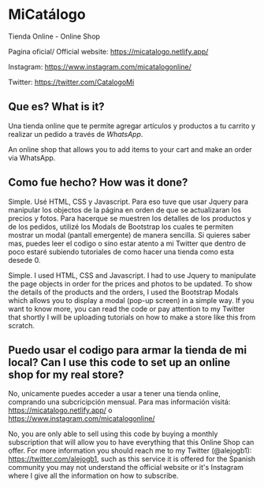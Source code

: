 # MiCatálogo

Tienda Online - Online Shop

Pagina oficial/ Official website: https://micatalogo.netlify.app/

Instagram: https://www.instagram.com/micatalogonline/

Twitter: https://twitter.com/CatalogoMi


## Que es? What is it?

Una tienda online que te permite agregar artículos y productos a tu carrito y realizar un pedido a través de *WhatsApp*.

An online shop that allows you to add items to your cart and make an order via WhatsApp.

## Como fue hecho? How was it done?

Simple. Usé HTML, CSS y Javascript. Para eso tuve que usar Jquery para manipular los objectos de la página en orden de que se actualizaran los precios y fotos. Para hacerque se muestren los detalles de los productos y de los pedidos, utilizé los Modals de Bootstrap los cuales te permiten mostrar un modal (pantall emergente) de manera sencilla. Si quieres saber mas, puedes leer el codigo o sino estar atento a mi Twitter que dentro de poco estaré subiendo tutoriales de como hacer una tienda como esta desede 0.

Simple. I used HTML, CSS and Javascript. I had to use Jquery to manipulate the page objects in order for the prices and photos to be updated. To show the details of the products and the orders, I used the Bootstrap Modals which allows you to display a modal (pop-up screen) in a simple way. If you want to know more, you can read the code or pay attention to my Twitter that shortly I will be uploading tutorials on how to make a store like this from scratch.


##  Puedo usar el codigo para armar la tienda de mi local? Can I use this code to set up an online shop for my real store?

No, unicamente puedes acceder a usar a tener una tienda online, comprando una subcricipción mensual. Para mas información visitá: https://micatalogo.netlify.app/ o https://www.instagram.com/micatalogonline/

No, you are only able to sell using this code by buying a monthly subscription that will allow you to have everything that this Online Shop can offer. For more information you should reach me to my Twitter (@alejogb1): https://twitter.com/alejogb1, such as this service it is offered for the Spanish community you may not understand the official website or it's Instagram where I give all the information on how to subscribe.



